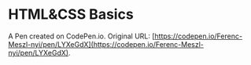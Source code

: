# HTML&CSS Basics

A Pen created on CodePen.io. Original URL: [https://codepen.io/Ferenc-Meszl-nyi/pen/LYXeGdX](https://codepen.io/Ferenc-Meszl-nyi/pen/LYXeGdX).

